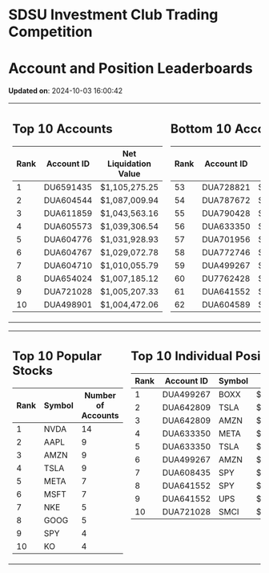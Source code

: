 # SDSU Investment Club Trading Competition 
 # Account and Position Leaderboards

**Updated on**: 2024-10-03 16:00:42

<table><tr><td valign="top">

## Top 10 Accounts
| Rank | Account ID | Net Liquidation Value |
|------|------------|-----------------------|
| 1 | DU6591435 | $1,105,275.25 |
| 2 | DUA604544 | $1,087,009.94 |
| 3 | DUA611859 | $1,043,563.16 |
| 4 | DUA605573 | $1,039,306.54 |
| 5 | DUA604776 | $1,031,928.93 |
| 6 | DUA604767 | $1,029,072.78 |
| 7 | DUA604710 | $1,010,055.79 |
| 8 | DUA654024 | $1,007,185.12 |
| 9 | DUA721028 | $1,005,207.33 |
| 10 | DUA498901 | $1,004,472.06 |

</td><td valign="top">

## Bottom 10 Accounts
| Rank | Account ID | Net Liquidation Value |
|------|------------|-----------------------|
| 53 | DUA728821 | $1,001,071.72 |
| 54 | DUA787672 | $1,000,238.16 |
| 55 | DUA790428 | $1,000,238.16 |
| 56 | DUA633350 | $998,991.17 |
| 57 | DUA701956 | $998,863.72 |
| 58 | DUA772746 | $993,597.71 |
| 59 | DUA499267 | $991,934.32 |
| 60 | DU7762428 | $990,911.08 |
| 61 | DUA641552 | $983,481.10 |
| 62 | DUA604589 | $969,801.36 |

</td></tr></table>

<table><tr><td valign="top">

## Top 10 Popular Stocks
| Rank | Symbol | Number of Accounts |
|------|--------|--------------------|
| 1 | NVDA | 14 |
| 2 | AAPL | 9 |
| 3 | AMZN | 9 |
| 4 | TSLA | 9 |
| 5 | META | 7 |
| 6 | MSFT | 7 |
| 7 | NKE | 5 |
| 8 | GOOG | 5 |
| 9 | SPY | 4 |
| 10 | KO | 4 |

</td><td valign="top">

## Top 10 Individual Positions
| Rank | Account ID | Symbol | Cost | Total Value |
|------|------------|--------|-----------|-------------|
| 1 | DUA499267 | BOXX | $544,575.26 | $544,575.26 |
| 2 | DUA642809 | TSLA | $359,883.11 | $359,883.11 |
| 3 | DUA642809 | AMZN | $184,214.68 | $184,214.68 |
| 4 | DUA633350 | META | $167,179.02 | $167,179.02 |
| 5 | DUA633350 | TSLA | $151,497.03 | $151,497.03 |
| 6 | DUA499267 | AMZN | $117,253.78 | $117,253.78 |
| 7 | DUA608435 | SPY | $114,820.01 | $114,820.01 |
| 8 | DUA641552 | SPY | $99,969.76 | $99,969.76 |
| 9 | DUA641552 | UPS | $99,902.30 | $99,902.30 |
| 10 | DUA721028 | SMCI | $99,703.93 | $99,703.93 |

</td></tr></table>
